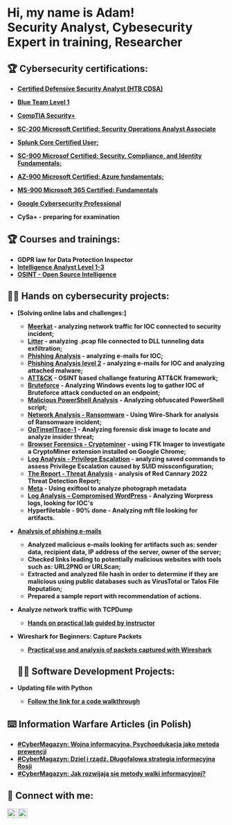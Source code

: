 <h1>Hi, my name is Adam! <br/><a>Security Analyst</a>, <a>Cybesecurity Expert in training</a>, Researcher</a></h1>

<h2> 🏆 Cybersecurity certifications:</h2>

- [<b>Certified Defensive Security Analyst (HTB CDSA)</b>](https://www.credly.com/badges/068a350b-1687-4ef2-8760-a634a636a53d/public_url)

- [<b>Blue Team Level 1</b>](https://elearning.securityblue.team/home/certificate/819013158)

- [<b>CompTIA Security+</b>](https://www.credly.com/badges/22267d25-df71-423e-9671-ef88ec9c292d/public_url)

- [<b>SC-200 Microsoft Certified: Security Operations Analyst Associate</b>](https://learn.microsoft.com/api/credentials/share/en-us/AdamSadowski-3659/CB7837528AED7564?sharingId=AB5195CB570031E)

- [<b>Splunk Core Certified User;</b>](https://www.credly.com/badges/702621fd-6b0f-4e6a-8f37-797bd23456e0/public_url)

- [<b>SC-900 Microsof Certified: Security, Compliance, and Identity Fundamentals;</b>](https://learn.microsoft.com/api/credentials/share/en-us/AdamSadowski-3659/1FE273656EC7F20D?sharingId=AB5195CB570031E)

- [<b>AZ-900 Microsoft Certified: Azure fundamentals;</b>](https://learn.microsoft.com/api/credentials/share/en-us/AdamSadowski-3659/E98D34248C3B5495?sharingId=AB5195CB570031E)

- [<b>MS-900 Microsoft 365 Certified: Fundamentals</b>](https://learn.microsoft.com/api/credentials/share/en-us/AdamSadowski-3659/891033E7423CF4F6?sharingId=AB5195CB570031E)

- [<b>Google Cybersecurity Professional</b>](https://coursera.org/share/1b16e1882444d895a2124238abe8bc10)

- <b>CySa+ - preparing for examination


<h2> 🏆 Courses and trainings:</h2>

- <b>GDPR law for Data Protection Inspector</b>
- [<b>Intelligence Analyst Level 1-3</b>](https://www.udemy.com/certificate/UC-587504fb-2db0-434e-b5e6-f2c722662ce9/)
- [<b>OSINT - Open Source Intelligence</b>](https://www.udemy.com/certificate/UC-b185449a-3135-464f-864c-2e58c34e3b2f/)

  
<h2>👨‍💻 Hands on cybersecurity projects:</h2>

- [<b>Solving online labs and challenges:</b>]
  - [Meerkat](https://www.hackthebox.com/achievement/sherlock/1742065/552) - analyzing network traffic for IOC connected to security incident;
  - [Litter](https://labs.hackthebox.com/achievement/sherlock/1742065/555) - analyzing .pcap file connected to DLL tunneling data exfiltration;
  - [Phishing Analysis](https://blueteamlabs.online/achievement/share/challenge/62127/16) - analyzing e-mails for IOC;
  - [Phishing Analysis level 2](https://blueteamlabs.online/achievement/share/challenge/62127/24) - analyzing e-mails for IOC and analyzing attached malware;
  - [ATT&CK](https://blueteamlabs.online/achievement/share/challenge/62127/15) - OSINT based challange featuring ATT&CK framework;
  - [Bruteforce](https://blueteamlabs.online/achievement/share/challenge/62127/40) - Analyzing Windows events log to gather IOC of Bruteforce attack conducted on an endpoint;
  - [Malicious PowerShell Analysis](https://blueteamlabs.online/achievement/share/challenge/62127/7) - Analyzing obfuscated PowerShell script;
  - [Network Analysis - Ransomware](https://blueteamlabs.online/achievement/share/challenge/62127/3) - Using Wire-Shark for analysis of Ransomware incident;
  - [OpTinselTrace-1](https://labs.hackthebox.com/achievement/sherlock/1742065/577) - Analyzing forensic disk image to locate and analyze insider threat;
  - [Browser Forensics - Cryptominer](https://blueteamlabs.online/achievement/share/challenge/62127/2) - using FTK Imager to investigate a CryptoMiner extension installed on Google Chrome;
  - [Log Analysis - Privilege Escalation](https://blueteamlabs.online/achievement/share/challenge/62127/4) - analyzing saved commands to assess Privilege Escalation caused by SUID missconfiguration;
  - [The Report - Threat Analysis](https://blueteamlabs.online/achievement/share/challenge/62127/42) - analysis of Red Cannary 2022 Threat Detection Report;
  - [Meta](https://blueteamlabs.online/achievement/share/challenge/62127/39) - Using exiftool to analyze photograph metadata
  - [Log Analysis – Compromised WordPress](https://blueteamlabs.online/achievement/share/challenge/62127/9) - Analyzing Worpress logs, looking for IOC's
  - Hyperfiletable - 90% done - Analyzing mft file looking for artifacts.
 
    
- [<b>Analysis of phishing e-mails</b>](https://elearning.securityblue.team/public/lab-certificate/2bbe408f-1fe0-4a24-ad44-3bcd3cff6b4e)
  - Analyzed malicious e-mails looking for artifacts such as: sender data, recipient data, IP address of the server, owner of the server;
  - Checked links leading to potentially malicious websites with tools such as: URL2PNG or URLScan;
  - Extracted and analyzed file hash in order to determine if they are malicious using public databases such as VirusTotal or Talos File Reputation;
  - Prepared a sample report with recommendation of actions.
- <b>Analyze network traffic with TCPDump</b>
  - [Hands on practical lab guided by instructor](https://coursera.org/share/311cc17ff9773fe31531f8acae3ac83d)
- <b>Wireshark for Beginners: Capture Packets</b>
  - [Practical use and analysis of packets captured with Wireshark](https://coursera.org/share/6e8b929f9dcb0e8dedf16d0aa73b7cfc)

 
  <h2>👨‍💻 Software Development Projects:</h2>
- <b>Updating file with Python</b>
  - [Follow the link for a code walkthrough](https://github.com/AdamSadowski/Update-File-with-Python)
    

<h2> ⌨️ Information Warfare Articles (in Polish)</h2>

- [#CyberMagazyn: Wojna informacyjna. Psychoedukacja jako metoda prewencji](https://cyberdefence24.pl/cyberbezpieczenstwo/cybermagazyn-wojna-informacyjna-psychoedukacja-jako-metoda-prewencji)
- [#CyberMagazyn: Dziel i rządź. Długofalowa strategia informacyjna Rosji](https://cyberdefence24.pl/cyberbezpieczenstwo/cybermagazyn-dziel-i-rzadz-dlugofalowa-strategia-informacyjna-rosji )
- [#CyberMagazyn: Jak rozwijają się metody walki informacyjnej?](https://cyberdefence24.pl/cyberbezpieczenstwo/cybermagazyn-jak-rozwijaja-sie-metody-walki-informacyjnej)


<h2> 🤳 Connect with me:</h2>

[<img align="left" alt="AdamSados | Twitter" width="22px" src="https://cdn.jsdelivr.net/npm/simple-icons@v3/icons/twitter.svg" />][twitter]
[<img align="left" alt="AdamSadowski | LinkedIn" width="22px" src="https://cdn.jsdelivr.net/npm/simple-icons@v3/icons/linkedin.svg" />][linkedin]


[twitter]: https://twitter.com/AdamSados
[linkedin]: https://www.linkedin.com/in/adam-sadowski-b137ba62/
